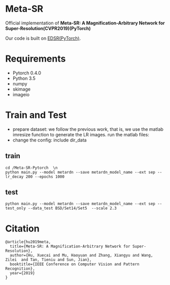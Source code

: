 # Meta-SR
Official implementation of **Meta-SR: A Magnification-Arbitrary Network for Super-Resolution(CVPR2019)(PyTorch)**

Our code is built on [EDSR(PyTorch)](https://github.com/thstkdgus35/EDSR-PyTorch).
# Requirements

* Pytorch 0.4.0
* Python 3.5
* numpy
* skimage
* imageio

# Train and Test
* prepare dataset: we follow the previous work, that is, we use the matlab imresize function to generate the LR images.
run the matlab files: 
* change the config: include dir_data

## train 
```
cd /Meta-SR-Pytorch  \n
python main.py --model metardn --save metardn_model_name --ext sep --lr_decay 200 --epochs 1000 
```
## test 
```
python main.py --model metardn --save metardn_model_name --ext sep --test_only --data_test BSD/Set14/Set5  --scale 2.3
```
# Citation
```
@article{hu2019meta,
  title={Meta-SR: A Magnification-Arbitrary Network for Super-Resolution},
  author={Hu, Xuecai and Mu, Haoyuan and Zhang, Xiangyu and Wang, Zilei  and Tan, Tieniu and Sun, Jian},
  booktitle={IEEE Conference on Computer Vision and Pattern Recognition},
  year={2019}
}
```
